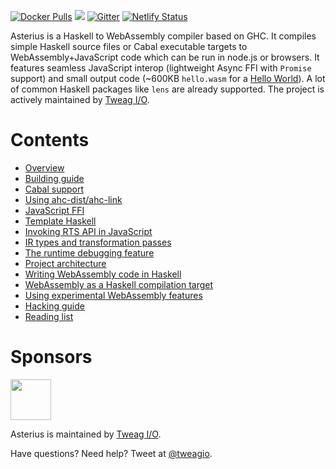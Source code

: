 [![Docker Pulls](https://img.shields.io/docker/pulls/terrorjack/asterius.svg)](https://hub.docker.com/r/terrorjack/asterius)
![](https://github.com/tweag/asterius/workflows/pipeline/badge.svg?branch=master)
[![Gitter](https://img.shields.io/gitter/room/tweag/asterius)](https://gitter.im/tweag/asterius)
[![Netlify Status](https://api.netlify.com/api/v1/badges/e7cfe6ef-b0e6-4a17-bd74-8bce6063f147/deploy-status)](https://asterius.netlify.app)

Asterius is a Haskell to WebAssembly compiler based on GHC. It compiles simple
Haskell source files or Cabal executable targets to WebAssembly+JavaScript code
which can be run in node.js or browsers. It features seamless JavaScript interop
(lightweight Async FFI with `Promise` support) and small output code (~600KB
`hello.wasm` for a [Hello
World](https://hackage.haskell.org/package/hello-1.0.0.2)). A lot of common
Haskell packages like `lens` are already supported. The project is actively
maintained by [Tweag I/O](https://tweag.io/).

# Contents

* [Overview](overview.md)
* [Building guide](building.md)
* [Cabal support](cabal.md)
* [Using ahc-dist/ahc-link](ahc-link.md)
* [JavaScript FFI](jsffi.md)
* [Template Haskell](th.md)
* [Invoking RTS API in JavaScript](rts-api.md)
* [IR types and transformation passes](ir.md)
* [The runtime debugging feature](debugging.md)
* [Project architecture](architecture.md)
* [Writing WebAssembly code in Haskell](wasm-in-hs.md)
* [WebAssembly as a Haskell compilation target](webassembly.md)
* [Using experimental WebAssembly features](wasm-experimental.md)
* [Hacking guide](hacking.md)
* [Reading list](readings.md)

# Sponsors

[<img src="https://www.tweag.io/img/tweag-med.png" height="65">](https://tweag.io)

Asterius is maintained by [Tweag I/O](https://tweag.io/).

Have questions? Need help? Tweet at [@tweagio](https://twitter.com/tweagio).
